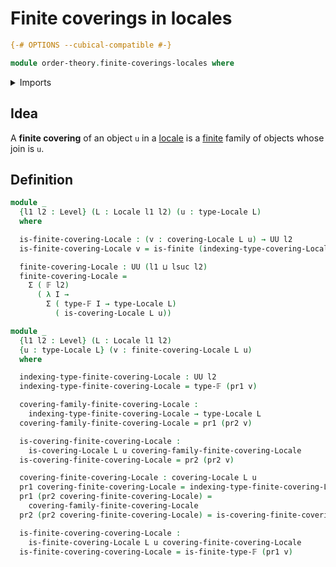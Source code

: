 # Finite coverings in locales

```agda
{-# OPTIONS --cubical-compatible #-}

module order-theory.finite-coverings-locales where
```

<details><summary>Imports</summary>

```agda
open import foundation.dependent-pair-types
open import foundation.universe-levels

open import order-theory.coverings-locales
open import order-theory.locales

open import univalent-combinatorics.finite-types
```

</details>

## Idea

A **finite covering** of an object `u` in a [locale](order-theory.locales.md) is
a [finite](univalent-combinatorics.finite-types.md) family of objects whose join
is `u`.

## Definition

```agda
module _
  {l1 l2 : Level} (L : Locale l1 l2) (u : type-Locale L)
  where

  is-finite-covering-Locale : (v : covering-Locale L u) → UU l2
  is-finite-covering-Locale v = is-finite (indexing-type-covering-Locale L v)

  finite-covering-Locale : UU (l1 ⊔ lsuc l2)
  finite-covering-Locale =
    Σ ( 𝔽 l2)
      ( λ I →
        Σ ( type-𝔽 I → type-Locale L)
          ( is-covering-Locale L u))

module _
  {l1 l2 : Level} (L : Locale l1 l2)
  {u : type-Locale L} (v : finite-covering-Locale L u)
  where

  indexing-type-finite-covering-Locale : UU l2
  indexing-type-finite-covering-Locale = type-𝔽 (pr1 v)

  covering-family-finite-covering-Locale :
    indexing-type-finite-covering-Locale → type-Locale L
  covering-family-finite-covering-Locale = pr1 (pr2 v)

  is-covering-finite-covering-Locale :
    is-covering-Locale L u covering-family-finite-covering-Locale
  is-covering-finite-covering-Locale = pr2 (pr2 v)

  covering-finite-covering-Locale : covering-Locale L u
  pr1 covering-finite-covering-Locale = indexing-type-finite-covering-Locale
  pr1 (pr2 covering-finite-covering-Locale) =
    covering-family-finite-covering-Locale
  pr2 (pr2 covering-finite-covering-Locale) = is-covering-finite-covering-Locale

  is-finite-covering-covering-Locale :
    is-finite-covering-Locale L u covering-finite-covering-Locale
  is-finite-covering-covering-Locale = is-finite-type-𝔽 (pr1 v)
```
